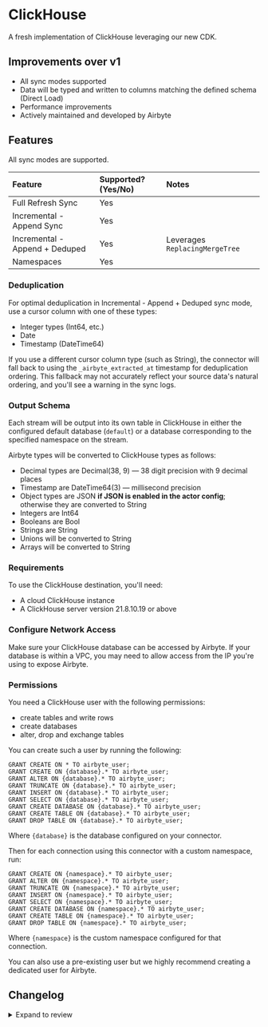 # ClickHouse

A fresh implementation of ClickHouse leveraging our new CDK. 

## Improvements over v1
* All sync modes supported
* Data will be typed and written to columns matching the defined schema (Direct Load)
* Performance improvements
* Actively maintained and developed by Airbyte

## Features

All sync modes are supported.

| Feature                        | Supported?\(Yes/No\) | Notes                          |
| :----------------------------- |:---------------------|:-------------------------------|
| Full Refresh Sync              | Yes                  |                                |
| Incremental - Append Sync      | Yes                  |                                |
| Incremental - Append + Deduped | Yes                  | Leverages `ReplacingMergeTree` |
| Namespaces                     | Yes                  |                                |

### Deduplication

For optimal deduplication in Incremental - Append + Deduped sync mode, use a cursor column with one of these types:

- Integer types (Int64, etc.)
- Date
- Timestamp (DateTime64)

If you use a different cursor column type (such as String), the connector will fall back to using the `_airbyte_extracted_at` timestamp for deduplication ordering. This fallback may not accurately reflect your source data's natural ordering, and you'll see a warning in the sync logs.

### Output Schema

Each stream will be output into its own table in ClickHouse in either the configured default database (`default`) or a database corresponding to the specified namespace on the stream.

Airbyte types will be converted to ClickHouse types as follows:

- Decimal types are Decimal(38, 9) — 38 digit precision with 9 decimal places
- Timestamp are DateTime64(3) — millisecond precision
- Object types are JSON **if JSON is enabled in the actor config**; otherwise they are converted to String
- Integers are Int64
- Booleans are Bool
- Strings are String
- Unions will be converted to String
- Arrays will be converted to String

### Requirements

To use the ClickHouse destination, you'll need:

- A cloud ClickHouse instance
- A ClickHouse server version 21.8.10.19 or above

### Configure Network Access

Make sure your ClickHouse database can be accessed by Airbyte. If your database is within a VPC, you may need to allow access from the IP you're using to expose Airbyte.

### **Permissions**

You need a ClickHouse user with the following permissions:

- create tables and write rows
- create databases
- alter, drop and exchange tables

You can create such a user by running the following:

```
GRANT CREATE ON * TO airbyte_user;
GRANT CREATE ON {database}.* TO airbyte_user;
GRANT ALTER ON {database}.* TO airbyte_user;
GRANT TRUNCATE ON {database}.* TO airbyte_user;
GRANT INSERT ON {database}.* TO airbyte_user;
GRANT SELECT ON {database}.* TO airbyte_user;
GRANT CREATE DATABASE ON {database}.* TO airbyte_user;
GRANT CREATE TABLE ON {database}.* TO airbyte_user;
GRANT DROP TABLE ON {database}.* TO airbyte_user;
```

Where `{database}` is the database configured on your connector.

Then for each connection using this connector with a custom namespace, run:

```
GRANT CREATE ON {namespace}.* TO airbyte_user;
GRANT ALTER ON {namespace}.* TO airbyte_user;
GRANT TRUNCATE ON {namespace}.* TO airbyte_user;
GRANT INSERT ON {namespace}.* TO airbyte_user;
GRANT SELECT ON {namespace}.* TO airbyte_user;
GRANT CREATE DATABASE ON {namespace}.* TO airbyte_user;
GRANT CREATE TABLE ON {namespace}.* TO airbyte_user;
GRANT DROP TABLE ON {namespace}.* TO airbyte_user;
```

Where `{namespace}` is the custom namespace configured for that connection.


You can also use a pre-existing user but we highly recommend creating a dedicated user for Airbyte.

## Changelog

<details>
  <summary>Expand to review</summary>

| Version    | Date       | Pull Request                                               | Subject                                                                        |
|:-----------|:-----------|:-----------------------------------------------------------|:-------------------------------------------------------------------------------|
| 2.1.6      | 2025-10-16 | [68144](https://github.com/airbytehq/airbyte/pull/68144)   | Implement TableOperationsSuite component tests.                                |
| 2.1.5      | 2025-10-09 | [67598](https://github.com/airbytehq/airbyte/pull/67598)   | Improve handling of heavily interleaved streams.                               |
| 2.1.4      | 2025-09-29 | [66743](https://github.com/airbytehq/airbyte/pull/66743)   | Activate speed mode.                                                           |
| 2.1.3      | 2025-09-29 | [66743](https://github.com/airbytehq/airbyte/pull/66743)   | Promoting release candidate 2.1.3-rc.1 to a main version.                      |
| 2.1.3-rc.1 | 2025-09-25 | [66699](https://github.com/airbytehq/airbyte/pull/66699)   | Prepare for speed mode. Fix interleaved stream state handling.                 |
| 2.1.2      | 2025-09-09 | [66143](https://github.com/airbytehq/airbyte/pull/66143)   | Improve schema propagation.                                                    |
| 2.1.1      | 2025-09-09 | [66134](https://github.com/airbytehq/airbyte/pull/66134)   | Update the type we are setting for the number type to `Decimal(38, 9)`.        |
| 2.1.0      | 2025-09-03 | [65929](https://github.com/airbytehq/airbyte/pull/65929)   | Promoting release candidate 2.1.0-rc.2 to a main version.                      |
| 2.1.0-rc.2 | 2025-08-29 | [\#65626](https://github.com/airbytehq/airbyte/pull/65626) | Pick up CDK fix for rare array OOB exception.                                  |
| 2.1.0-rc.1 | 2025-08-21 | [\#65144](https://github.com/airbytehq/airbyte/pull/65144) | Migrate to dataflow model.                                                     |
| 2.0.13     | 2025-08-20 | [\#65125](https://github.com/airbytehq/airbyte/pull/65125) | Update docs permissioning advice.                                              |
| 2.0.12     | 2025-08-20 | [\#65120](https://github.com/airbytehq/airbyte/pull/65120) | Check should properly surface protocol related config errors.                  |
| 2.0.11     | 2025-07-23 | [\#65117](https://github.com/airbytehq/airbyte/pull/65117) | Fix a bug related to the column duplicates name.                               |
| 2.0.10     | 2025-07-23 | [\#64104](https://github.com/airbytehq/airbyte/pull/64104) | Add an option to configure the batch size (both bytes and number of records).  |
| 2.0.9      | 2025-07-23 | [\#63738](https://github.com/airbytehq/airbyte/pull/63738) | Set clickhouse as an airbyte connector.                                        |
| 2.0.8      | 2025-07-23 | [\#63760](https://github.com/airbytehq/airbyte/pull/63760) | Throw an error if an invalid target table exist before the first sync.         |
| 2.0.7      | 2025-07-23 | [\#63751](https://github.com/airbytehq/airbyte/pull/63751) | Only copy intersection columns when there is a dedup change.                   |
| 2.0.6      | 2025-07-22 | [\#63724](https://github.com/airbytehq/airbyte/pull/63724) | Apply clickhouse column name transformation for columns.                       |
| 2.0.5      | 2025-07-22 | [\#63721](https://github.com/airbytehq/airbyte/pull/63721) | Fix schema change with PKs.                                                    |
| 2.0.4      | 2025-07-21 | [\#62948](https://github.com/airbytehq/airbyte/pull/62948) | SSH support BETA.                                                              |
| 2.0.3      | 2025-07-11 | [\#62946](https://github.com/airbytehq/airbyte/pull/62946) | Publish metadata changes.                                                      |
| 2.0.2      | 2025-07-10 | [\#62928](https://github.com/airbytehq/airbyte/pull/62928) | Makes json optional in spec to work around UI issue.                           |
| 2.0.1      | 2025-07-10 | [\#62906](https://github.com/airbytehq/airbyte/pull/62906) | Adds bespoke validation for legacy hostnames that contain a protocol.          |
| 2.0.0      | 2025-07-10 | [\#62887](https://github.com/airbytehq/airbyte/pull/62887) | Cut 2.0.0 release. Replace existing connector.                                 |
| 0.1.11     | 2025-07-09 | [\#62883](https://github.com/airbytehq/airbyte/pull/62883) | Only set JSON properties on client if enabled to support older CH deployments. |
| 0.1.10     | 2025-07-08 | [\#62861](https://github.com/airbytehq/airbyte/pull/62861) | Set user agent header for internal CH telemetry.                               |
| 0.1.9      | 2025-07-03 | [\#62509](https://github.com/airbytehq/airbyte/pull/62509) | Simplify union stringification behavior.                                       |
| 0.1.8      | 2025-06-30 | [\#62100](https://github.com/airbytehq/airbyte/pull/62100) | Add JSON support.                                                              |
| 0.1.7      | 2025-06-24 | [\#62047](https://github.com/airbytehq/airbyte/pull/62047) | Remove the use of the internal namespace.                                      |
| 0.1.6      | 2025-06-24 | [\#62047](https://github.com/airbytehq/airbyte/pull/62047) | Hide protocol option when running on cloud.                                    |
| 0.1.5      | 2025-06-24 | [\#62043](https://github.com/airbytehq/airbyte/pull/62043) | Expose database protocol config option.                                        |
| 0.1.4      | 2025-06-24 | [\#62040](https://github.com/airbytehq/airbyte/pull/62040) | Checker inserts into configured DB.                                            |
| 0.1.3      | 2025-06-24 | [\#62038](https://github.com/airbytehq/airbyte/pull/62038) | Allow the client to connect to the resolved DB.                                |
| 0.1.2      | 2025-06-23 | [\#62028](https://github.com/airbytehq/airbyte/pull/62028) | Enable the registry in OSS and cloud.                                          |
| 0.1.1      | 2025-06-23 | [\#62022](https://github.com/airbytehq/airbyte/pull/62022) | Publish first beta version and pin the CDK version.                            |
| 0.1.0      | 2025-06-23 | [\#62024](https://github.com/airbytehq/airbyte/pull/62024) | Release first beta version.                                                    |
</details>
